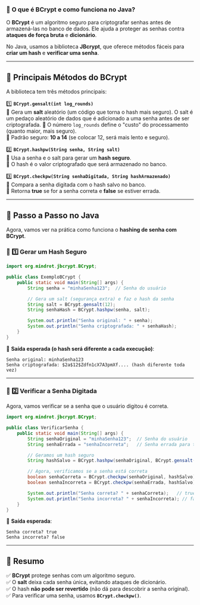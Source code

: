 ### 🔐 **O que é BCrypt e como funciona no Java?**  

O **BCrypt** é um algoritmo seguro para criptografar senhas antes de armazená-las no banco de dados. Ele ajuda a proteger as senhas contra **ataques de força bruta** e **dicionário**.  

No Java, usamos a biblioteca **JBcrypt**, que oferece métodos fáceis para **criar um hash** e **verificar uma senha**.

---

## 📌 **Principais Métodos do BCrypt**
A biblioteca tem três métodos principais:

1️⃣ **`BCrypt.gensalt(int log_rounds)`**  
   🔹 Gera um **salt** aleatório (um código que torna o hash mais seguro). O salt é um pedaço aleatório de dados que é adicionado a uma senha antes de ser criptografada.
   🔹 O número `log_rounds` define o "custo" do processamento (quanto maior, mais seguro).  
   🔹 Padrão seguro: **10 a 14** (se colocar 12, será mais lento e seguro).  

2️⃣ **`BCrypt.hashpw(String senha, String salt)`**  
   🔹 Usa a senha e o salt para gerar um **hash seguro**.  
   🔹 O hash é o valor criptografado que será armazenado no banco.

3️⃣ **`BCrypt.checkpw(String senhaDigitada, String hashArmazenado)`**  
   🔹 Compara a senha digitada com o hash salvo no banco.  
   🔹 Retorna **true** se for a senha correta e **false** se estiver errada.

---

## 📝 **Passo a Passo no Java**
Agora, vamos ver na prática como funciona o **hashing de senha com BCrypt**.

### 📌 **1️⃣ Gerar um Hash Seguro**
```java
import org.mindrot.jbcrypt.BCrypt;

public class ExemploBCrypt {
    public static void main(String[] args) {
        String senha = "minhaSenha123";  // Senha do usuário

        // Gera um salt (segurança extra) e faz o hash da senha
        String salt = BCrypt.gensalt(12);
        String senhaHash = BCrypt.hashpw(senha, salt);

        System.out.println("Senha original: " + senha);
        System.out.println("Senha criptografada: " + senhaHash);
    }
}
```

🔹 **Saída esperada (o hash será diferente a cada execução)**:  
```
Senha original: minhaSenha123
Senha criptografada: $2a$12$Zdfn1cX7A3pmXf.... (hash diferente toda vez)
```

---

### 📌 **2️⃣ Verificar a Senha Digitada**
Agora, vamos verificar se a senha que o usuário digitou é correta.

```java
import org.mindrot.jbcrypt.BCrypt;

public class VerificarSenha {
    public static void main(String[] args) {
        String senhaOriginal = "minhaSenha123";  // Senha do usuário
        String senhaErrada = "senhaIncorreta";   // Senha errada para testar

        // Geramos um hash seguro
        String hashSalvo = BCrypt.hashpw(senhaOriginal, BCrypt.gensalt(12));

        // Agora, verificamos se a senha está correta
        boolean senhaCorreta = BCrypt.checkpw(senhaOriginal, hashSalvo);
        boolean senhaIncorreta = BCrypt.checkpw(senhaErrada, hashSalvo);

        System.out.println("Senha correta? " + senhaCorreta);   // true
        System.out.println("Senha incorreta? " + senhaIncorreta); // false
    }
}
```

🔹 **Saída esperada**:  
```
Senha correta? true
Senha incorreta? false
```

---

## 🔎 **Resumo**
✅ **BCrypt** protege senhas com um algoritmo seguro.  
✅ O **salt** deixa cada senha única, evitando ataques de dicionário.  
✅ O hash **não pode ser revertido** (não dá para descobrir a senha original).  
✅ Para verificar uma senha, usamos **`BCrypt.checkpw()`**.  
